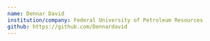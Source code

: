 ```yaml
---
name: Dennar David
institution/company: Federal University of Petroleum Resources
github: https://github.com/Dennardavid
---
```

